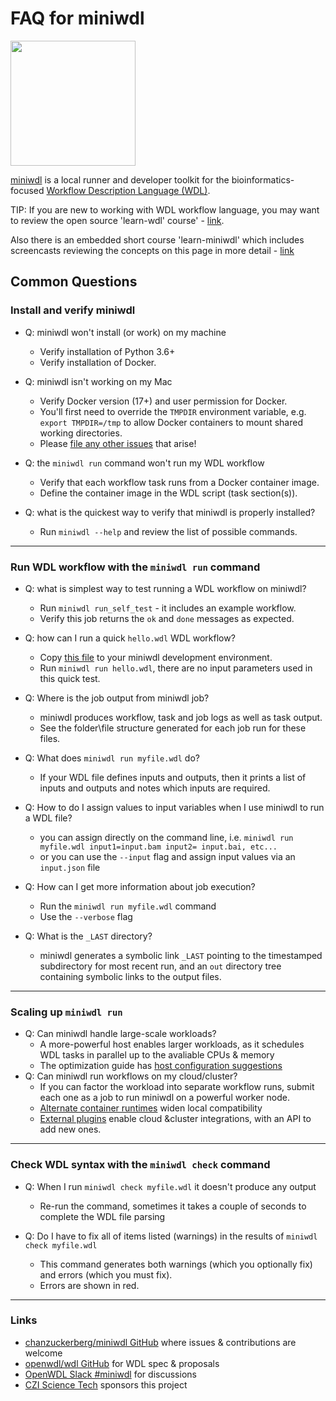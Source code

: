 # FAQ for miniwdl

<img src="https://raw.githubusercontent.com/chanzuckerberg/miniwdl/main/docs/miniwdl-logo.png" width="200"  />

[miniwdl](https://github.com/chanzuckerberg/miniwdl/) is a local runner and developer toolkit for
the bioinformatics-focused [Workflow Description Language (WDL)](http://openwdl.org/). 

TIP: If you are new to working with WDL workflow language, you may want to review the open source 'learn-wdl' course' - [link](https://github.com/openwdl/learn-wdl).   

Also there is an embedded short course 'learn-miniwdl' which includes screencasts reviewing the concepts on this page in more detail - [link](https://github.com/openwdl/learn-wdl/tree/master/6_miniwdl_course)

## Common Questions

###  Install and verify miniwdl

- Q: miniwdl won't install (or work) on my machine
  - Verify installation of Python 3.6+
  - Verify installation of Docker.

- Q: miniwdl isn't working on my Mac
  - Verify Docker version (17+) and user permission for Docker.
  - You'll first need to override the `TMPDIR` environment variable, e.g. `export TMPDIR=/tmp` to allow Docker containers to mount shared working directories. 
  - Please [file any other issues](https://github.com/chanzuckerberg/miniwdl/issues) that arise!

- Q: the ```miniwdl run``` command won't run my WDL workflow
  - Verify that each workflow task runs from a Docker container image.
  - Define the container image in the WDL script (task section(s)).

- Q: what is the quickest way to verify that miniwdl is properly installed?
  - Run ```miniwdl --help``` and review the list of possible commands.

---

### Run WDL workflow with the ```miniwdl run``` command

- Q: what is simplest way to test running a WDL workflow on miniwdl?
  - Run ```miniwdl run_self_test``` - it includes an example workflow.
  - Verify this job returns the ```ok``` and ```done``` messages as expected.

- Q: how can I run a quick ```hello.wdl``` WDL workflow?
  - Copy [this file](https://github.com/openwdl/learn-wdl/blob/master/6_miniwdl_course/1_hello.wdl) to your miniwdl development environment.
  - Run ```miniwdl run hello.wdl```, there are no input parameters used in this quick test.

- Q: Where is the job output from miniwdl job?
  - miniwdl produces workflow, task and job logs as well as task output.  
  - See the folder\file structure generated for each job run for these files.

- Q: What does ```miniwdl run myfile.wdl``` do?
  - If your WDL file defines inputs and outputs, then it prints a list of inputs and outputs and notes which inputs are required.

- Q: How to do I assign values to input variables when I use miniwdl to run a WDL file?
  - you can assign directly on the command line, i.e. ```miniwdl run myfile.wdl input1=input.bam input2= input.bai, etc...``` 
  - or you can use the ```--input``` flag and assign input values via an ```input.json``` file

- Q: How can I get more information about job execution?
  - Run the ```miniwdl run myfile.wdl``` command
  - Use the ```--verbose``` flag

- Q: What is the ```_LAST``` directory?
  - miniwdl generates a symbolic link `_LAST` pointing to the timestamped subdirectory for most recent run,
    and an `out` directory tree containing symbolic links to the output files.

---

### Scaling up `miniwdl run`

- Q: Can miniwdl handle large-scale workloads?
  - A more-powerful host enables larger workloads, as it schedules WDL tasks in parallel up to the avaliable CPUs & memory
  - The optimization guide has [host configuration suggestions](https://miniwdl.readthedocs.io/en/latest/runner_advanced.html#host-configuration)
- Q: Can miniwdl run workflows on my cloud/cluster?
  - If you can factor the workload into separate workflow runs, submit each one as a job to run miniwdl on a powerful worker node.
  - [Alternate container runtimes](https://miniwdl.readthedocs.io/en/latest/runner_backends.html) widen local compatibility
  - [External plugins](https://miniwdl.readthedocs.io/en/latest/runner_backends.html#external-plugins) enable cloud &cluster integrations, with an API to add new ones.

---

### Check WDL syntax with the ```miniwdl check``` command

- Q: When I run ```miniwdl check myfile.wdl``` it doesn't produce any output
  - Re-run the command, sometimes it takes a couple of seconds to complete the WDL file parsing

- Q: Do I have to fix all of items listed (warnings) in the results of ```miniwdl check myfile.wdl``` 
  - This command generates both warnings (which you optionally fix) and errors (which you must fix).
  - Errors are shown in red.

---

### Links

* [chanzuckerberg/miniwdl GitHub](https://github.com/chanzuckerberg/miniwdl/) where issues & contributions are welcome
* [openwdl/wdl GitHub](https://github.com/openwdl/wdl) for WDL spec & proposals
* [OpenWDL Slack #miniwdl](https://openwdl.slack.com/archives/C02JCRJU79T) for discussions
* [CZI Science Tech](https://tech.chanzuckerberg.com/scitech/) sponsors this project
